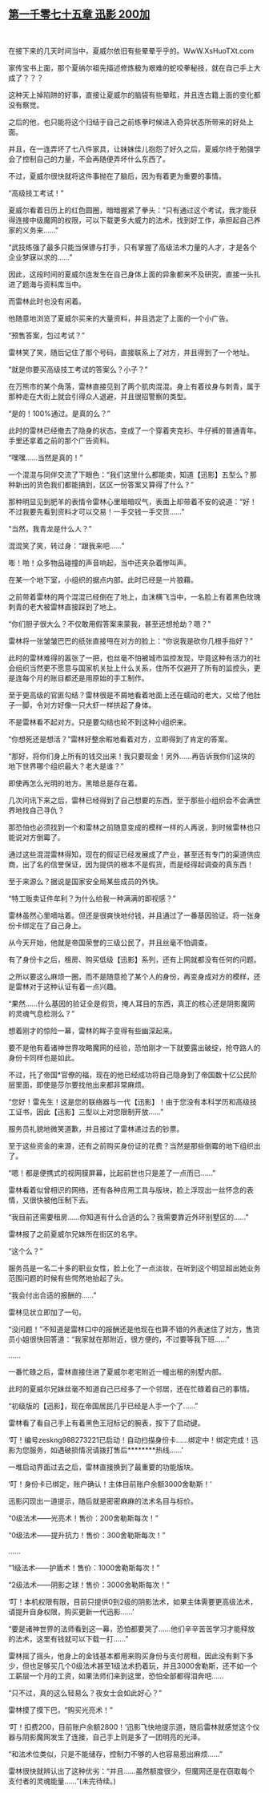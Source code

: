 ## [第一千零七十五章 迅影 200加](https://www.xxbiquge.com/11_11222/9051853.html)
﻿

  在接下来的几天时间当中，夏威尔依旧有些晕晕乎乎的。WwW.XsHuoTXt.com

  家传宝书上面，那个夏纳尔祖先描述修炼极为艰难的蛇咬拳秘技，就在自己手上大成了？？？

  这种天上掉陷阱的好事，直接让夏威尔的脑袋有些晕眩，并且连古籍上面的变化都没有察觉。

  之后的他，也只能将这个归结于自己之前练拳时候进入奇异状态所带来的好处上面。

  并且，在一连弄坏了七八件家具，让妹妹佳儿抱怨了好久之后，夏威尔终于勉强学会了控制自己的力量，不会再随便弄坏什么东西了。

  不过，夏威尔很快就将这件事抛在了脑后，因为有着更为重要的事情。

  “高级技工考试！”

  夏威尔看着日历上的红色圆圈，暗暗握紧了拳头：“只有通过这个考试，我才能获得连接中级魔网的权限，可以下载更多大威力的法术，找到好工作，承担起自己养家的义务来……”

  “武技练强了最多只能当保镖与打手，只有掌握了高级法术力量的人才，才是各个企业梦寐以求的……”

  因此，这段时间的夏威尔连发生在自己身体上面的异象都来不及研究，直接一头扎进了题海与资料库当中。

  而雷林此时也没有闲着。

  他随意地浏览了夏威尔买来的大量资料，并且选定了上面的一个小广告。

  “预售答案，包过考试？”

  雷林笑了笑，随后记住了那个号码，直接联系上了对方，并且得到了一个地址。

  “就是你要买高级技工考试的答案么？小子？”

  在万熊市的某个角落，雷林直接见到了两个肌肉混混。身上有着纹身与刺青，属于那种走在大街上就会引得众人退避，并且很招警察的类型。

  “是的！100%通过。是真的么？”

  此时的雷林已经撤去了隐身的状态，变成了一个穿着夹克衫、牛仔裤的普通青年。手里还拿着之前的那个广告资料。

  “嘿嘿……当然是真的！”

  一个混混与同伴交流了下眼色：“我们这里什么都能卖，知道【迅影】五型么？那种新出的货色我们都能搞到，区区一份答案又算得了什么？”

  那种明显见到肥羊的表情令雷林心里暗暗叹气，表面上却带着不安的说道：“好！不过我要先看到资料才可以交易！一手交钱一手交货……”

  “当然，我青龙是什么人？”

  混混笑了笑，转过身：“跟我来吧……”

  嘭！啪！众多物品碰撞的声音响起，当中还夹杂着惨叫声。

  在某一个地下室，小组织的据点内部。此时已经是一片狼藉。

  之前带着雷林的两个混混已经倒在了地上，血沫横飞当中，一名脸上有着黑色玫瑰刺青的老大被雷林直接踩到了地上。

  “你们胆子很大么？不仅敢用假答案来蒙我，甚至还想抢劫？嗯？”

  雷林将一张皱皱巴巴的纸张直接甩在对方的脸上：“你说我是砍你几根手指好？”

  此时的雷林难得的嚣张了一把，也丝毫不怕被城市监控发现，毕竟这种有活力的社会组织当然更不愿意与国家机关扯上什么关系，住所不仅避开了所有的监控头，更是连每个月的账目都还是用原始的手工制作。

  至于更高级的官匪勾结？雷林很是不屑地看着地面上还在蠕动的老大，又给了他肚子一脚，令对方好像一只大虾一样拱起了身体。

  不是雷林看不起对方。只是要勾结也轮不到这种小组织来。

  “你想死还是想活？”雷林好整余暇地看着对方，立即得到了肯定的答案。

  “那好，将你们身上所有的钱交出来！我只要现金！另外……再告诉我你们这块的地下世界哪个组织最大？老大是谁？”

  即使再怎么光明的地方。黑暗总是存在着。

  几次问讯下来之后，雷林已经得到了自己想要的东西，至于那些小组织会不会满世界地找自己寻仇？

  那恐怕也必须找到一个和雷林之前随意变成的模样一样的人再说，到时候雷林也只能说对方倒霉了。

  通过这些混混雷林得知，现在的假证已经发展成了产业，甚至还有专门的渠道供应商，出了名的信誉保证，因为提供的根本不是假货，而是经得起调查的真东西！

  至于来源么？据说是国家安全局某些成员的外快。

  “特工贩卖证件牟利？为什么给我一种满满的即视感？”

  雷林虽然心里嘀咕着。但还是很爽快地付钱，并且通过了一番基因验证。将一张身份卡绑定在了自己身上。

  从今天开始，他就是帝国荣誉的三级公民了。并且丝毫不怕调查。

  有了身份卡之后，租房、购买低级【迅影】系列，还有上网就都没有任何的问题。

  之所以要这么麻烦一圈，而不是随意抢了某个人的身份，再变身成对方的模样，还是雷林对于这种认证有着一点兴趣。

  “果然……什么基因的验证全是假货，掩人耳目的东西，真正的核心还是阴影魔网的灵魂气息检测么？”

  想着刚才的惊险一幕，雷林的眸子变得有些幽深起来。

  要不是他有着诸神世界攻略魔网的经验，恐怕刚才一下就要露出破绽，抢夺路人的身份卡同样也是如此。

  不过，托了帝国*官僚的福，现在的他已经成功将自己隐身到了帝国数十亿公民阶层里面，即使是莎尔要找他出来都非常麻烦。

  “您好！雷先生！这是您的联络器与一代【迅影】！由于您没有本科学历和高级技工证书，因此【迅影】三型以上对您限制开放……”

  服务员礼貌地微笑道歉，并且接过了雷林递过去的钞票。

  至于这些资金的来源，还有之前购买身份证的花费？当然是那些倒霉的地下组织出了。

  “嗯！都是便携式的视网膜屏幕，比起前世也只是差了一点而已……”

  雷林看着似曾相识的网络，还有各种应用工具与版块，脸上浮现出一丝怀念的表情，又很快被他压制下去。

  “我目前还需要租房……你知道有什么合适的么？我需要靠近外环别墅区的……”

  雷林报了之前夏威尔兄妹所在街区的名字。

  “这个么？”

  服务员是一名二十多的职业女性，脸上化了一点淡妆，在听到这个明显超出她业务范围问题的时候有些愕然地抬起了头。

  “我会付出合适的报酬的……”

  雷林见状立即加了一句。

  “没问题！”不知道是雷林口中的报酬还是他现在也算不错的外表迷住了对方，售货员小姐很快回答道：“我家就在那附近，很方便的，不过要等我下班……”

  ……

  一番忙碌之后，雷林直接住进了夏威尔老宅附近一幢出租的别墅内部。

  此时的夏威尔兄妹丝毫不知道自己已经多了一个邻居，还在忙碌着自己的事情。

  “初级版的【迅影】，现在帝国居民几乎已经是人手一个了……”

  雷林看了看自己手上有着黑色王冠标记的腕表，按下了启动键。

  ‘叮！编号zeskng988273221已启动！自动扫描身份卡……绑定中！绑定完成！迅影为您服务，如遇破损情况请拨打售后********热线……’

  一堆启动界面过去之后，雷林直接换到了最重要的功能版块。

  ‘叮！身份卡已绑定，账户确认！主体目前账户余额3000舍勒斯！’

  迅影闪现出一道提示，随后就是密密麻麻的法术名目与标价。

  “0级法术——光亮术！售价：200舍勒斯每次！”

  “0级法术——提升抗力！售价：300舍勒斯每次！”

  ……

  “1级法术——护盾术！售价：1000舍勒斯每次！”

  “2级法术——阴影之球！售价：3000舍勒斯每次！”

  ‘叮！本机权限有限，目前只提供0到2级的阴影法术，如果主体需要更高级法术，请提升自身权限，购买更新一代迅影……’

  “要是诸神世界的法师看到这一幕，恐怕都要哭了……他们辛辛苦苦学习才能释放的法术，这里有钱就可以下载一打……”

  雷林摇了摇头，他身上的金钱基本都用来购买身份与支付房租，因此没有剩下多少，但也足够买几个0级法术甚至1级法术扔着玩，并且3000舍勒斯，还不如一个工薪层一个月的工资，如果法师们来到这里，恐怕全部都得泪奔吧……

  “只不过，真的这么轻易么？夜女士会如此好心？”

  雷林摸了摸下巴，“购买光亮术！”

  ‘叮！扣费200，目前账户余额2800！’迅影飞快地提示道，随后雷林就感觉这个仪器与阴影魔网发生了连接，自己手上则是多了一团明亮的光泽。

  “和法术位类似，只是不能储存，控制力不够的人也容易惹出麻烦……”

  雷林很快就辨认出了这种优劣：“并且……虽然额度很少，但魔网还是在窃取每个支付者的灵魂能量……”(未完待续。)
